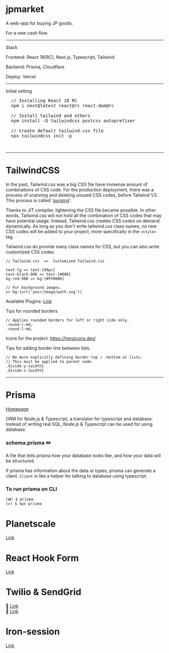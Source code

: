 # jpmarket
A web-app for buying JP goods.

For a new cash flow.

<hr>

Stack

Frontend: React 18(RC), Next.js, Typescript, Tailwind

Backend: Prisma, Cloudflare

Deploy: Vercel

<hr>

Initial setting

<pre>
  // Installing React 18 RC
  npm i next@latest react@rc react-dom@rc

  // Install tailwind and others
  npm install -D tailwindcss postcss autoprefixer

  // Create default tailwind.css file
  npx tailwindcss init -p
</pre>

<br>

<hr>

# TailwindCSS

In the past, Tailwind.css was a big CSS file have immense amount of combinations of CSS code. For the production deployment, there was a process of scanning and deleting unused CSS codes, before Tailwind V3. This process is called '<a href="https://v2.tailwindcss.com/docs/optimizing-for-production">purging</a>'. 

Thanks to JIT compiler, lightening the CSS file became possible. In other words, Tailwind.css will not hold all the combination of CSS codes that may have potential usage. Instead, Tailwind.css creates CSS codes on demand dynamically. As long as you don't write tailwind.css class names, no new CSS codes will be added to your project, more specifically in the ```<style>``` tag.

Tailwind.css do provide many class names for CSS, but you can also write customized CSS codes.
```
// Tailwind.css  =>  Customized Tailwind.css

text-lg => text-[99px]
text-black-900 => text-[#000]
bg-red-900 => bg-[#FF0000]

// For background images.
=> bg-[url('your/image/path.svg')]
```

Available Plugins: <a href="https://tailwindcss.com/docs/plugins">Link</a>

Tips for rounded borders
```
// Applies rounded borders for left or right side only.
.round-r-md,
.round-l-md,
```

Icons for the project: <a href="https://heroicons.dev/">https://heroicons.dev/</a>

Tips for adding border line between lists.
```
// No more explicitly defining border-top / -bottom at lists.
// This must be applied to parent node.
.divide-y-{width}
.divide-x-{width}
```

<hr>

# Prisma 

<a href="https://www.prisma.io/">Homepage</a>

ORM for Node.js & Typescript, a translator for typescript and database.
<br>Instead of writing real SQL, Node.js & Typescript can be used for using database.

### schema.prisma ✏️

A file that tells prisma how your database looks like, and how your data will be structured.

If prisma has information about the data or types, prisma can generate a client. ```Client``` is like a helper for talking to database using typescript.

### To run prisma on CLI

```
(❌) $ prisma
(✔️) $ npx prisma
```

# Planetscale

<a href="https://planetscale.com/">Link</a>

# React Hook Form 

<a href="https://react-hook-form.com/">Link</a>

# Twilio & SendGrid

📱 <a href="https://www.twilio.com/">Link</a>
<br>
📧 <a href="https://app.sendgrid.com/">Link</a>

# Iron-session

<a href="https://github.com/vvo/iron-session">Link</a>